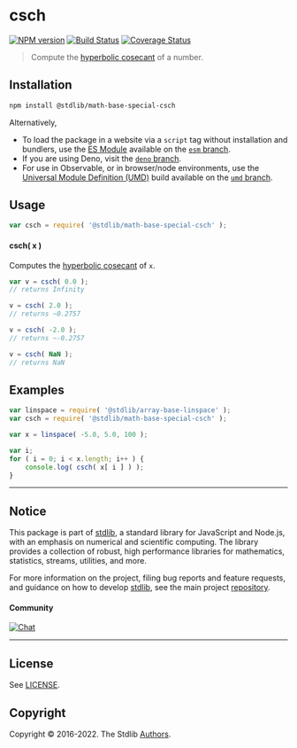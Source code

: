 <!--

@license Apache-2.0

Copyright (c) 2022 The Stdlib Authors.

Licensed under the Apache License, Version 2.0 (the "License");
you may not use this file except in compliance with the License.
You may obtain a copy of the License at

   http://www.apache.org/licenses/LICENSE-2.0

Unless required by applicable law or agreed to in writing, software
distributed under the License is distributed on an "AS IS" BASIS,
WITHOUT WARRANTIES OR CONDITIONS OF ANY KIND, either express or implied.
See the License for the specific language governing permissions and
limitations under the License.

-->

# csch

[![NPM version][npm-image]][npm-url] [![Build Status][test-image]][test-url] [![Coverage Status][coverage-image]][coverage-url] <!-- [![dependencies][dependencies-image]][dependencies-url] -->

> Compute the [hyperbolic cosecant][hyperbolic-functions] of a number.

<section class="installation">

## Installation

```bash
npm install @stdlib/math-base-special-csch
```

Alternatively,

-   To load the package in a website via a `script` tag without installation and bundlers, use the [ES Module][es-module] available on the [`esm` branch][esm-url].
-   If you are using Deno, visit the [`deno` branch][deno-url].
-   For use in Observable, or in browser/node environments, use the [Universal Module Definition (UMD)][umd] build available on the [`umd` branch][umd-url].

</section>

<section class="usage">

## Usage

```javascript
var csch = require( '@stdlib/math-base-special-csch' );
```

#### csch( x )

Computes the [hyperbolic cosecant][hyperbolic-functions] of `x`.

```javascript
var v = csch( 0.0 );
// returns Infinity

v = csch( 2.0 );
// returns ~0.2757

v = csch( -2.0 );
// returns ~-0.2757

v = csch( NaN );
// returns NaN
```

</section>

<!-- /.usage -->

<section class="examples">

## Examples

<!-- eslint no-undef: "error" -->

```javascript
var linspace = require( '@stdlib/array-base-linspace' );
var csch = require( '@stdlib/math-base-special-csch' );

var x = linspace( -5.0, 5.0, 100 );

var i;
for ( i = 0; i < x.length; i++ ) {
    console.log( csch( x[ i ] ) );
}
```

</section>

<!-- /.examples -->

<!-- Section for related `stdlib` packages. Do not manually edit this section, as it is automatically populated. -->

<section class="related">

</section>

<!-- /.related -->

<!-- Section for all links. Make sure to keep an empty line after the `section` element and another before the `/section` close. -->


<section class="main-repo" >

* * *

## Notice

This package is part of [stdlib][stdlib], a standard library for JavaScript and Node.js, with an emphasis on numerical and scientific computing. The library provides a collection of robust, high performance libraries for mathematics, statistics, streams, utilities, and more.

For more information on the project, filing bug reports and feature requests, and guidance on how to develop [stdlib][stdlib], see the main project [repository][stdlib].

#### Community

[![Chat][chat-image]][chat-url]

---

## License

See [LICENSE][stdlib-license].


## Copyright

Copyright &copy; 2016-2022. The Stdlib [Authors][stdlib-authors].

</section>

<!-- /.stdlib -->

<!-- Section for all links. Make sure to keep an empty line after the `section` element and another before the `/section` close. -->

<section class="links">

[npm-image]: http://img.shields.io/npm/v/@stdlib/math-base-special-csch.svg
[npm-url]: https://npmjs.org/package/@stdlib/math-base-special-csch

[test-image]: https://github.com/stdlib-js/math-base-special-csch/actions/workflows/test.yml/badge.svg?branch=main
[test-url]: https://github.com/stdlib-js/math-base-special-csch/actions/workflows/test.yml?query=branch:main

[coverage-image]: https://img.shields.io/codecov/c/github/stdlib-js/math-base-special-csch/main.svg
[coverage-url]: https://codecov.io/github/stdlib-js/math-base-special-csch?branch=main

<!--

[dependencies-image]: https://img.shields.io/david/stdlib-js/math-base-special-csch.svg
[dependencies-url]: https://david-dm.org/stdlib-js/math-base-special-csch/main

-->

[umd]: https://github.com/umdjs/umd
[es-module]: https://developer.mozilla.org/en-US/docs/Web/JavaScript/Guide/Modules

[deno-url]: https://github.com/stdlib-js/math-base-special-csch/tree/deno
[umd-url]: https://github.com/stdlib-js/math-base-special-csch/tree/umd
[esm-url]: https://github.com/stdlib-js/math-base-special-csch/tree/esm

[chat-image]: https://img.shields.io/gitter/room/stdlib-js/stdlib.svg
[chat-url]: https://gitter.im/stdlib-js/stdlib/

[stdlib]: https://github.com/stdlib-js/stdlib

[stdlib-authors]: https://github.com/stdlib-js/stdlib/graphs/contributors

[stdlib-license]: https://raw.githubusercontent.com/stdlib-js/math-base-special-csch/main/LICENSE

[hyperbolic-functions]: https://en.wikipedia.org/wiki/Hyperbolic_functions

</section>

<!-- /.links -->
